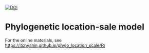 [![DOI](https://zenodo.org/badge/838863416.svg)](https://doi.org/10.5281/zenodo.15079661)

# Phylogenetic location-sale model

For the online materials, see https://itchyshin.github.io/phylo_location_scale/R/
